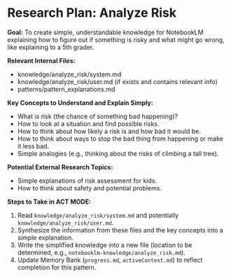 # Research Plan: Analyze Risk

**Goal:** To create simple, understandable knowledge for NotebookLM explaining how to figure out if something is risky and what might go wrong, like explaining to a 5th grader.

**Relevant Internal Files:**
- knowledge/analyze_risk/system.md
- knowledge/analyze_risk/user.md (if exists and contains relevant info)
- patterns/pattern_explanations.md

**Key Concepts to Understand and Explain Simply:**
- What is risk (the chance of something bad happening)?
- How to look at a situation and find possible risks.
- How to think about how likely a risk is and how bad it would be.
- How to think about ways to stop the bad thing from happening or make it less bad.
- Simple analogies (e.g., thinking about the risks of climbing a tall tree).

**Potential External Research Topics:**
- Simple explanations of risk assessment for kids.
- How to think about safety and potential problems.

**Steps to Take in ACT MODE:**
1. Read `knowledge/analyze_risk/system.md` and potentially `knowledge/analyze_risk/user.md`.
2. Synthesize the information from these files and the key concepts into a simple explanation.
3. Write the simplified knowledge into a new file (location to be determined, e.g., `notebooklm-knowledge/analyze_risk.md`).
4. Update Memory Bank (`progress.md`, `activeContext.md`) to reflect completion for this pattern.
